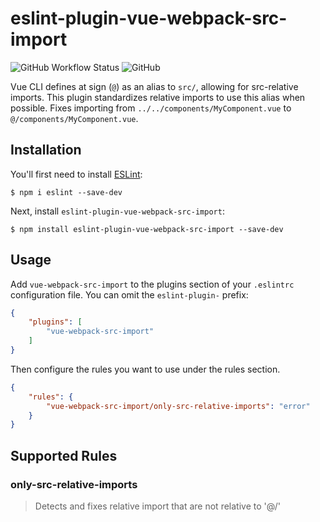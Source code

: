 # eslint-plugin-vue-webpack-src-import

![GitHub Workflow Status](https://img.shields.io/github/workflow/status/areionsec/eslint-plugin-vue-webpack-src-import/Node.js%20CI)
![GitHub](https://img.shields.io/github/license/areionsec/eslint-plugin-vue-webpack-src-import)

Vue CLI defines at sign (`@`) as an alias to `src/`, allowing for src-relative imports.
This plugin standardizes relative imports to use this alias when possible.
Fixes importing from `../../components/MyComponent.vue` to `@/components/MyComponent.vue`.

## Installation

You'll first need to install [ESLint](http://eslint.org):

```
$ npm i eslint --save-dev
```

Next, install `eslint-plugin-vue-webpack-src-import`:

```
$ npm install eslint-plugin-vue-webpack-src-import --save-dev
```


## Usage

Add `vue-webpack-src-import` to the plugins section of your `.eslintrc` configuration file. You can omit the `eslint-plugin-` prefix:

```json
{
    "plugins": [
        "vue-webpack-src-import"
    ]
}
```


Then configure the rules you want to use under the rules section.

```json
{
    "rules": {
        "vue-webpack-src-import/only-src-relative-imports": "error"
    }
}
```

## Supported Rules

### only-src-relative-imports

> Detects and fixes relative import that are not relative to '@/'
